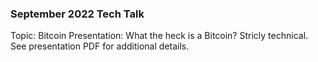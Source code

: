 ### September 2022 Tech Talk
Topic: Bitcoin
Presentation: What the heck is a Bitcoin?  Stricly technical.  See presentation PDF for additional details.
